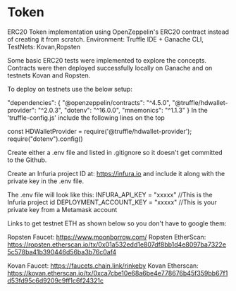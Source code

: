 # Token
ERC20 Token implementation using OpenZeppelin's ERC20 contract instead of creating it from scratch.
Environment:  Truffle IDE + Ganache CLI, TestNets: Kovan,Ropsten

Some basic ERC20 tests were implemented to explore the concepts.
Contracts were then deployed successfully locally on Ganache and on testnets Kovan and Ropsten.

To deploy on testnets use the below setup:

  "dependencies": {
    "@openzeppelin/contracts": "^4.5.0",
    "@truffle/hdwallet-provider": "^2.0.3",
    "dotenv": "^16.0.0",
    "mnemonics": "^1.1.3"
  }
In the 'truffle-config.js' include the following lines on the top

const HDWalletProvider = require('@truffle/hdwallet-provider');
require("dotenv").config()

Create either a .env file and listed in .gitignore so it doesn't get committed to the Github.

Create an Infuria project ID at: https://infura.io and include it along with the private key in the .env file.

The .env file will look like this:
INFURA_API_KEY = "xxxxx"  //This is the Infuria project id
DEPLOYMENT_ACCOUNT_KEY = "xxxxx"  //This is your private key from a Metamask account


Links to get testnet ETH as shown below so you don't have to google them:

Ropsten Faucet: https://www.moonborrow.com/
Ropsten EtherScan: https://ropsten.etherscan.io/tx/0x01a532edd1e807df8bb1d4e8097ba7322e5c578ba41b390446d56ba3b76c0af4

Kovan Faucet: https://faucets.chain.link/rinkeby
Kovan Etherscan: https://kovan.etherscan.io/tx/0xca7cbe10e68a6be4e778676b45f359bb67f1d53fd95c6d9209c9ff1c6f24321c
